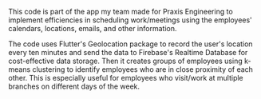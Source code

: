 This code is part of the app my team made for Praxis Engineering to implement efficiencies in scheduling work/meetings 
using the employees' calendars, locations, emails, and other information.

The code uses Flutter's Geolocation package to record the user's location every ten minutes and send the data to Firebase's Realtime Database 
for cost-effective data storage. Then it creates groups of employees using k-means clustering to identify employees who are in close proximity of
each other. This is especially useful for employees who visit/work at multiple branches on different days of the week.
